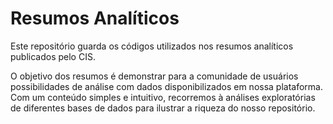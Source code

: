 # Resumos Analíticos

Este repositório guarda os códigos utilizados nos resumos analíticos publicados pelo CIS.

O objetivo dos resumos é demonstrar para a comunidade de usuários possibilidades de análise com dados disponibilizados em nossa plataforma. Com um conteúdo simples e intuitivo, recorremos à análises exploratórias de diferentes bases de dados para ilustrar a riqueza do nosso repositório.
